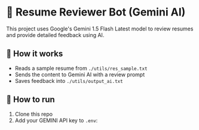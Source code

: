 # 🧠 Resume Reviewer Bot (Gemini AI)

This project uses Google's Gemini 1.5 Flash Latest model to review resumes and provide detailed feedback using AI.

## 🔧 How it works

- Reads a sample resume from `./utils/res_sample.txt`
- Sends the content to Gemini AI with a review prompt
- Saves feedback into `./utils/output_ai.txt`

## 🚀 How to run

1. Clone this repo
2. Add your GEMINI API key to `.env`: